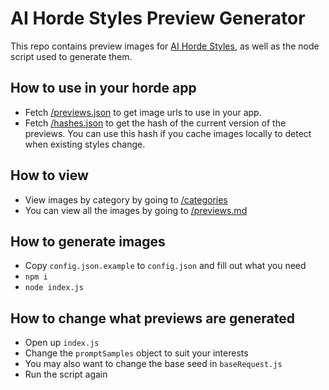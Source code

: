 # AI Horde Styles Preview Generator

This repo contains preview images for [AI Horde Styles](https://github.com/Haidra-Org/AI-Horde-Styles), as well as the node script used to generate them.

## How to use in your horde app
- Fetch [/previews.json](previews.json) to get image urls to use in your app.
- Fetch [/hashes.json](hashes.json) to get the hash of the current version of the previews. You can use this hash if you cache images locally to detect when existing styles change.

## How to view
- View images by category by going to [/categories](/categories)
- You can view all the images by going to [/previews.md](previews.md)

## How to generate images
- Copy `config.json.example` to `config.json` and fill out what you need
- `npm i`
- `node index.js`

## How to change what previews are generated
- Open up `index.js`
- Change the `promptSamples` object to suit your interests
- You may also want to change the base seed in `baseRequest.js`
- Run the script again
